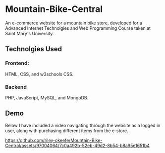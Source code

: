 # Mountain-Bike-Central
An e-commerce website for a mountain bike store, developed for a Advanced Internet Technolgies and Web Programming Course taken at Saint Mary's University.

## Technolgies Used
### Frontend:
HTML, CSS, and w3schools CSS.
### Backend
PHP, JavaScript, MySQL, and MongoDB.

## Demo
Below I have included a video navigating through the website as a logged in user, along with purchasing different items from the e-store.

https://github.com/riley-okeefe/Mountain-Bike-Central/assets/97004064/7c0a492b-52eb-49d2-8b54-b8a95e1651b4

